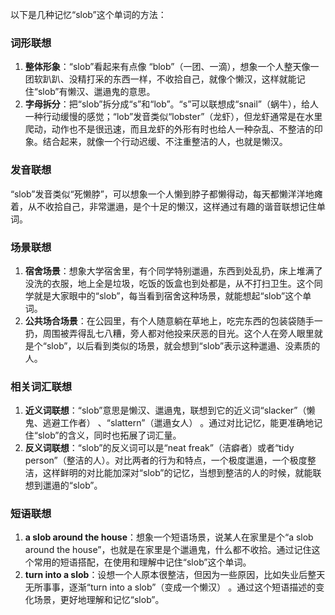 以下是几种记忆“slob”这个单词的方法：

### 词形联想
1. **整体形象**：“slob”看起来有点像 “blob”（一团、一滴），想象一个人整天像一团软趴趴、没精打采的东西一样，不收拾自己，就像个懒汉，这样就能记住“slob”有懒汉、邋遢鬼的意思。
2. **字母拆分**：把“slob”拆分成“s”和“lob”。“s”可以联想成“snail”（蜗牛），给人一种行动缓慢的感觉；“lob”发音类似“lobster”（龙虾），但龙虾通常是在水里爬动，动作也不是很迅速，而且龙虾的外形有时也给人一种杂乱、不整洁的印象。结合起来，就像一个行动迟缓、不注重整洁的人，也就是懒汉。

### 发音联想
“slob”发音类似“死懒脖”，可以想象一个人懒到脖子都懒得动，每天都懒洋洋地瘫着，从不收拾自己，非常邋遢，是个十足的懒汉，这样通过有趣的谐音联想记住单词。

### 场景联想
1. **宿舍场景**：想象大学宿舍里，有个同学特别邋遢，东西到处乱扔，床上堆满了没洗的衣服，地上全是垃圾，吃饭的饭盒也到处都是，从不打扫卫生。这个同学就是大家眼中的“slob”，每当看到宿舍这种场景，就能想起“slob”这个单词。
2. **公共场合场景**：在公园里，有个人随意躺在草地上，吃完东西的包装袋随手一扔，周围被弄得乱七八糟，旁人都对他投来厌恶的目光。这个人在旁人眼里就是个“slob”，以后看到类似的场景，就会想到“slob”表示这种邋遢、没素质的人。

### 相关词汇联想
1. **近义词联想**：“slob”意思是懒汉、邋遢鬼，联想到它的近义词“slacker”（懒鬼、逃避工作者） 、“slattern”（邋遢女人） 。通过对比记忆，能更准确地记住“slob”的含义，同时也拓展了词汇量。
2. **反义词联想**：“slob”的反义词可以是“neat freak”（洁癖者）或者“tidy person”（整洁的人）。对比两者的行为和特点，一个极度邋遢，一个极度整洁，这样鲜明的对比能加深对“slob”的记忆，当想到整洁的人的时候，就能联想到邋遢的“slob”。

### 短语联想
1. **a slob around the house**：想象一个短语场景，说某人在家里是个“a slob around the house”，也就是在家里是个邋遢鬼，什么都不收拾。通过记住这个常用的短语搭配，在使用和理解中记住“slob”这个单词。
2. **turn into a slob**：设想一个人原本很整洁，但因为一些原因，比如失业后整天无所事事，逐渐“turn into a slob”（变成一个懒汉） 。通过这个短语描述的变化场景，更好地理解和记忆“slob”。 